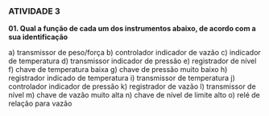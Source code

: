 ### ATIVIDADE 3 

**01. Qual a função de cada um dos instrumentos abaixo, de acordo com a sua  identificação**

a) transmissor de peso/força
b) controlador indicador de vazão
c) indicador de temperatura
d) transmissor indicador de pressão
e) registrador de nível
f) chave de temperatura baixa
g) chave de pressão muito baixo
h) registrador indicado de temperatura
i) transmissor de temperatura
j) controlador indicador de pressão
k) registrador de vazão
l) transmissor de nível
m) chave de vazão muito alta
n) chave de nível de limite alto
o) relé de relação para vazão
